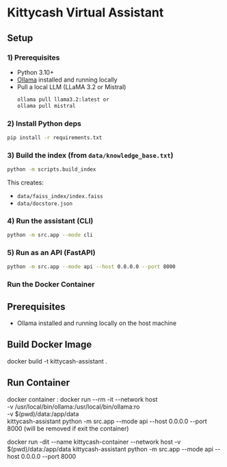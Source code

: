 # Kittycash Virtual Assistant


## Setup

### 1) Prerequisites
- Python 3.10+
- [Ollama](https://ollama.com/) installed and running locally
- Pull a local LLM (LLaMA 3.2 or Mistral)
  ```bash
  ollama pull llama3.2:latest or 
  ollama pull mistral  
  ```

### 2) Install Python deps
```bash
pip install -r requirements.txt
```

### 3) Build the index (from `data/knowledge_base.txt`)
```bash
python -m scripts.build_index
```
This creates:
- `data/faiss_index/index.faiss`
- `data/docstore.json`

### 4) Run the assistant (CLI)
```bash
python -m src.app --mode cli
```

### 5) Run as an API (FastAPI)
```bash
python -m src.app --mode api --host 0.0.0.0 --port 8000
```

### Run the Docker Container

## Prerequisites
- Ollama installed and running locally on the host machine


## Build Docker Image
docker build -t kittycash-assistant .

## Run Container
docker container : docker run --rm -it --network host \
  -v /usr/local/bin/ollama:/usr/local/bin/ollama:ro \
  -v $(pwd)/data:/app/data \
  kittycash-assistant python -m src.app --mode api --host 0.0.0.0 --port 8000     (will be removed if exit the container)

docker run -dit --name kittycash-container --network host -v $(pwd)/data:/app/data kittycash-assistant python -m src.app --mode api --host 0.0.0.0 --port 8000
